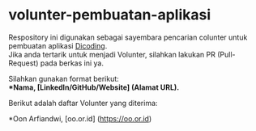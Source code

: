 # volunter-pembuatan-aplikasi
Respository ini digunakan sebagai sayembara pencarian colunter untuk pembuatan aplikasi [Dicoding](www.dicoding.com). <br>
Jika anda tertarik untuk menjadi Volunter, silahkan lakukan PR (Pull-Request) pada berkas ini ya. <br>

Silahkan gunakan format berikut: <br>
**\*Nama, [Linkedln/GitHub/Website] (Alamat URL).**

Berikut adalah daftar Volunter yang diterima:

*Oon Arfiandwi, [oo.or.id] (https://oo.or.id)
